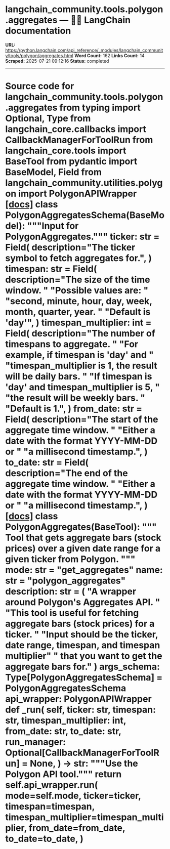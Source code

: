 # langchain_community.tools.polygon.aggregates — 🦜🔗 LangChain  documentation

**URL:** https://python.langchain.com/api_reference/_modules/langchain_community/tools/polygon/aggregates.html
**Word Count:** 162
**Links Count:** 14
**Scraped:** 2025-07-21 09:12:16
**Status:** completed

---

# Source code for langchain\_community.tools.polygon.aggregates               from typing import Optional, Type          from langchain_core.callbacks import CallbackManagerForToolRun     from langchain_core.tools import BaseTool     from pydantic import BaseModel, Field          from langchain_community.utilities.polygon import PolygonAPIWrapper                              [[docs]](https://python.langchain.com/api_reference/community/tools/langchain_community.tools.polygon.aggregates.PolygonAggregatesSchema.html#langchain_community.tools.polygon.aggregates.PolygonAggregatesSchema)     class PolygonAggregatesSchema(BaseModel):         """Input for PolygonAggregates."""              ticker: str = Field(             description="The ticker symbol to fetch aggregates for.",         )         timespan: str = Field(             description="The size of the time window. "             "Possible values are: "             "second, minute, hour, day, week, month, quarter, year. "             "Default is 'day'",         )         timespan_multiplier: int = Field(             description="The number of timespans to aggregate. "             "For example, if timespan is 'day' and "             "timespan_multiplier is 1, the result will be daily bars. "             "If timespan is 'day' and timespan_multiplier is 5, "             "the result will be weekly bars.  "             "Default is 1.",         )         from_date: str = Field(             description="The start of the aggregate time window. "             "Either a date with the format YYYY-MM-DD or "             "a millisecond timestamp.",         )         to_date: str = Field(             description="The end of the aggregate time window. "             "Either a date with the format YYYY-MM-DD or "             "a millisecond timestamp.",         )                                             [[docs]](https://python.langchain.com/api_reference/community/tools/langchain_community.tools.polygon.aggregates.PolygonAggregates.html#langchain_community.tools.polygon.aggregates.PolygonAggregates)     class PolygonAggregates(BaseTool):         """         Tool that gets aggregate bars (stock prices) over a         given date range for a given ticker from Polygon.         """              mode: str = "get_aggregates"         name: str = "polygon_aggregates"         description: str = (             "A wrapper around Polygon's Aggregates API. "             "This tool is useful for fetching aggregate bars (stock prices) for a ticker. "             "Input should be the ticker, date range, timespan, and timespan multiplier"             " that you want to get the aggregate bars for."         )         args_schema: Type[PolygonAggregatesSchema] = PolygonAggregatesSchema              api_wrapper: PolygonAPIWrapper              def _run(             self,             ticker: str,             timespan: str,             timespan_multiplier: int,             from_date: str,             to_date: str,             run_manager: Optional[CallbackManagerForToolRun] = None,         ) -> str:             """Use the Polygon API tool."""             return self.api_wrapper.run(                 mode=self.mode,                 ticker=ticker,                 timespan=timespan,                 timespan_multiplier=timespan_multiplier,                 from_date=from_date,                 to_date=to_date,             )